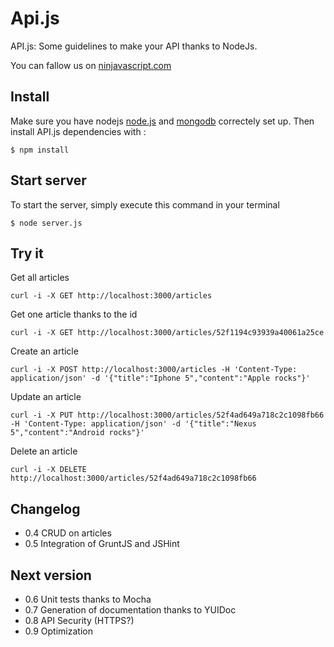 ﻿Api.js
======

API.js: Some guidelines to make your API thanks to NodeJs.

You can fallow us on [ninjavascript.com](http://www.ninjavascript.com)

Install
-------

Make sure you have nodejs [node.js](http://nodejs.org) and [mongodb](http://mongodb.org) correctely set up.
Then install API.js dependencies with :

	$ npm install

Start server
------------

To start the server, simply execute this command in your terminal

	$ node server.js
	

Try it
------------

Get all articles

	curl -i -X GET http://localhost:3000/articles

Get one article thanks to the id

	curl -i -X GET http://localhost:3000/articles/52f1194c93939a40061a25ce

Create an article

	curl -i -X POST http://localhost:3000/articles -H 'Content-Type: application/json' -d '{"title":"Iphone 5","content":"Apple rocks"}'

Update an article

	curl -i -X PUT http://localhost:3000/articles/52f4ad649a718c2c1098fb66 -H 'Content-Type: application/json' -d '{"title":"Nexus 5","content":"Android rocks"}'

Delete an article

	curl -i -X DELETE http://localhost:3000/articles/52f4ad649a718c2c1098fb66


Changelog
---------

* 0.4 CRUD on articles  
* 0.5 Integration of GruntJS and JSHint

Next version
------------

* 0.6 Unit tests thanks to Mocha
* 0.7 Generation of documentation thanks to YUIDoc
* 0.8 API Security (HTTPS?)
* 0.9 Optimization